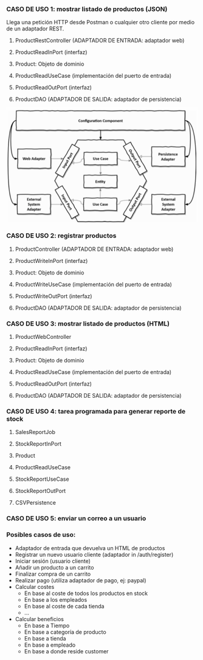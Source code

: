 
### CASO DE USO 1: mostrar listado de productos (JSON)

Llega una petición HTTP desde Postman o cualquier otro cliente por medio de un adaptador REST.

1. ProductRestController (ADAPTADOR DE ENTRADA: adaptador web)
2. ProductReadInPort (interfaz)

3. Product: Objeto de dominio
4. ProductReadUseCase (implementación del puerto de entrada)

5. ProductReadOutPort (interfaz)
6. ProductDAO (ADAPTADOR DE SALIDA: adaptador de persistencia)

![img.png](img.png)

### CASO DE USO 2: registrar productos

1. ProductController (ADAPTADOR DE ENTRADA: adaptador web)
2. ProductWriteInPort (interfaz)

3. Product: Objeto de dominio
4. ProductWriteUseCase (implementación del puerto de entrada)

5. ProductWriteOutPort (interfaz)
6. ProductDAO (ADAPTADOR DE SALIDA: adaptador de persistencia)

### CASO DE USO 3: mostrar listado de productos (HTML)

1. ProductWebController
2. ProductReadInPort (interfaz)

3. Product: Objeto de dominio
4. ProductReadUseCase (implementación del puerto de entrada)

5. ProductReadOutPort (interfaz)
6. ProductDAO (ADAPTADOR DE SALIDA: adaptador de persistencia)



### CASO DE USO 4: tarea programada para generar reporte de stock

1. SalesReportJob 
2. StockReportInPort

3. Product
4. ProductReadUseCase
5. StockReportUseCase

6. StockReportOutPort
7. CSVPersistence

### CASO DE USO 5: enviar un correo a un usuario




### Posibles casos de uso:

* Adaptador de entrada que devuelva un HTML de productos
* Registrar un nuevo usuario cliente (adaptador in /auth/register)
* Iniciar sesión (usuario cliente)
* Añadir un producto a un carrito
* Finalizar compra de un carrito 
* Realizar pago (utiliza adaptador de pago, ej: paypal)
* Calcular costes
  * En base al coste de todos los productos en stock
  * En base a los empleados
  * En base al coste de cada tienda
  * ...
* Calcular beneficios
  * En base a Tiempo
  * En base a categoría de producto
  * En base a tienda 
  * En base a empleado 
  * En base a donde reside customer












